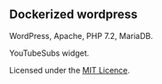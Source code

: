 ## Dockerized wordpress

WordPress, Apache, PHP 7.2, MariaDB.

YouTubeSubs widget.

Licensed under the [MIT Licence](LICENSE).
